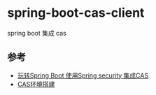# spring-boot-cas-client

spring boot 集成 cas

## 参考

* [玩转Spring Boot 使用Spring security 集成CAS](http://blog.csdn.net/cl_andywin/article/details/53998986)
* [CAS环境搭建](http://blog.csdn.net/cl_andywin/article/details/53222858)